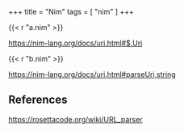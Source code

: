 +++
title = "Nim"
tags = [ "nim" ]
+++

{{< r "a.nim" >}}

<https://nim-lang.org/docs/uri.html#$,Uri>

{{< r "b.nim" >}}

<https://nim-lang.org/docs/uri.html#parseUri,string>

## References

<https://rosettacode.org/wiki/URL_parser>

